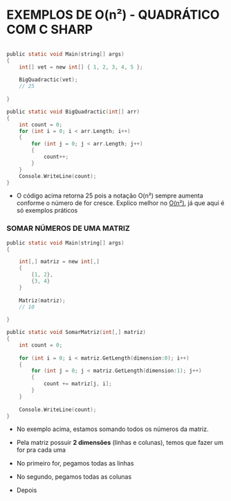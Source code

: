 # **EXEMPLOS DE O(n²) - QUADRÁTICO COM C SHARP**

```c sharp

public static void Main(string[] args)
{
	int[] vet = new int[] { 1, 2, 3, 4, 5 };
	
	BigQuadractic(vet);
	// 25
	
}

public static void BigQuadractic(int[] arr)
{
	int count = 0;
	for (int i = 0; i < arr.Length; i++)
	{
		for (int j = 0; j < arr.Length; j++)
		{
			count++;
		}
	}
	Console.WriteLine(count);
}
```

- O código acima retorna 25 pois a notação O(n²) sempre aumenta conforme o número de for cresce. Explico melhor no [O(n²)](Programming%20Concepts/Big%20O%20Notation/Asymptotic%20Notation/O(n²).md), já que aqui é só exemplos práticos


### **SOMAR NÚMEROS DE UMA MATRIZ**

```c sharp
public static void Main(string[] args)
{

	int[,] matriz = new int[,]
	{
		{1, 2},
		{3, 4}
	}
	
	Matriz(matriz);
	// 10
	
}

public static void SomarMatriz(int[,] matriz)
{
	int count = 0;
	
	for (int i = 0; i < matriz.GetLength(dimension:0); i++)
	{
		for (int j = 0; j < matriz.GetLength(dimension:1); j++)
		{
			count += matriz[j, i];
		}
	}
	
	Console.WriteLine(count);
}
```

- No exemplo acima, estamos somando todos os números da matriz.

- Pela matriz possuir **2 dimensões** (linhas e colunas), temos que fazer um for pra cada uma

- No primeiro for, pegamos todas as linhas
- No segundo, pegamos todas as colunas
- Depois